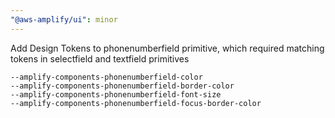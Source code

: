 ```yaml
---
"@aws-amplify/ui": minor
---
```

Add Design Tokens to phonenumberfield primitive, which required matching tokens in selectfield and textfield primitives

```
--amplify-components-phonenumberfield-color
--amplify-components-phonenumberfield-border-color
--amplify-components-phonenumberfield-font-size
--amplify-components-phonenumberfield-focus-border-color
```
